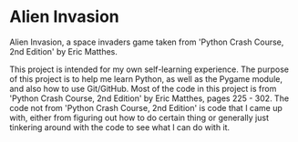 # Alien Invasion

Alien Invasion, a space invaders game taken from 'Python Crash Course, 2nd Edition' by Eric Matthes.

This project is intended for my own self-learning experience. The purpose of this project is to help me learn Python, as well as the Pygame module, and also how to use Git/GitHub. Most of the code in this project is from 'Python Crash Course, 2nd Edition' by Eric Matthes, pages 225 - 302. The code not from 'Python Crash Course, 2nd Edition' is code that I came up with, either from figuring out how to do certain thing or generally just tinkering around with the code to see what I can do with it.